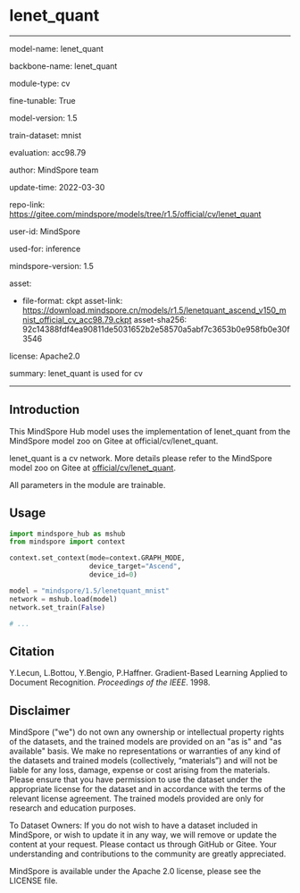 # lenet_quant

---

model-name: lenet_quant

backbone-name: lenet_quant

module-type: cv

fine-tunable: True

model-version: 1.5

train-dataset: mnist

evaluation: acc98.79

author: MindSpore team

update-time: 2022-03-30

repo-link: <https://gitee.com/mindspore/models/tree/r1.5/official/cv/lenet_quant>

user-id: MindSpore

used-for: inference

mindspore-version: 1.5

asset:

-
    file-format: ckpt
    asset-link: <https://download.mindspore.cn/models/r1.5/lenetquant_ascend_v150_mnist_official_cv_acc98.79.ckpt>
    asset-sha256: 92c14388fdf4ea90811de5031652b2e58570a5abf7c3653b0e958fb0e30f3546

license: Apache2.0

summary: lenet_quant is used for cv

---

## Introduction

This MindSpore Hub model uses the implementation of lenet_quant from the MindSpore model zoo on Gitee at official/cv/lenet_quant.

lenet_quant is a cv network. More details please refer to the MindSpore model zoo on Gitee at [official/cv/lenet_quant](https://gitee.com/mindspore/models/blob/r1.5/official/cv/lenet_quant/Readme.md).

All parameters in the module are trainable.

## Usage

```python
import mindspore_hub as mshub
from mindspore import context

context.set_context(mode=context.GRAPH_MODE,
                    device_target="Ascend",
                    device_id=0)

model = "mindspore/1.5/lenetquant_mnist"
network = mshub.load(model)
network.set_train(False)

# ...
```

## Citation

Y.Lecun, L.Bottou, Y.Bengio, P.Haffner. Gradient-Based Learning Applied to Document Recognition. *Proceedings of the IEEE*. 1998.

## Disclaimer

MindSpore ("we") do not own any ownership or intellectual property rights of the datasets, and the trained models are provided on an "as is" and "as available" basis. We make no representations or warranties of any kind of the datasets and trained models (collectively, “materials”) and will not be liable for any loss, damage, expense or cost arising from the materials. Please ensure that you have permission to use the dataset under the appropriate license for the dataset and in accordance with the terms of the relevant license agreement. The trained models provided are only for research and education purposes.

To Dataset Owners: If you do not wish to have a dataset included in MindSpore, or wish to update it in any way, we will remove or update the content at your request. Please contact us through GitHub or Gitee. Your understanding and contributions to the community are greatly appreciated.

MindSpore is available under the Apache 2.0 license, please see the LICENSE file.
